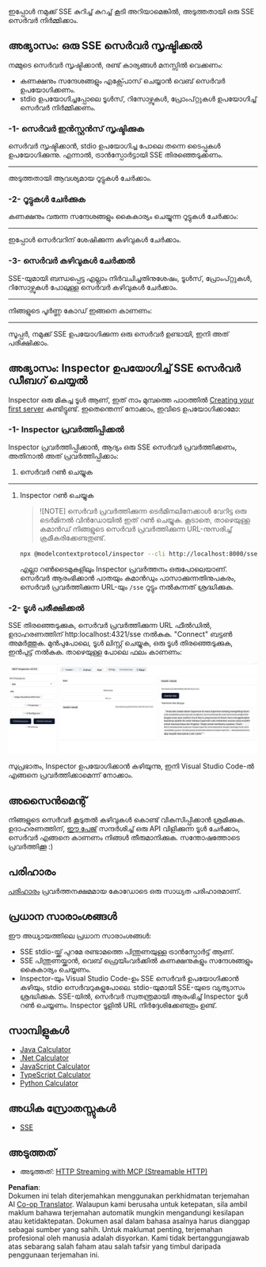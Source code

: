 <!--
CO_OP_TRANSLATOR_METADATA:
{
  "original_hash": "3dd2f1e39277c31b0e57e29d165354d6",
  "translation_date": "2025-06-13T00:36:08+00:00",
  "source_file": "03-GettingStarted/05-sse-server/README.md",
  "language_code": "ms"
}
-->
ഇപ്പോൾ നമുക്ക് SSE കുറിച്ച് കുറച്ച് കൂടി അറിയാമെങ്കിൽ, അടുത്തതായി ഒരു SSE സെർവർ നിർമ്മിക്കാം.

## അഭ്യാസം: ഒരു SSE സെർവർ സൃഷ്ടിക്കൽ

നമ്മുടെ സെർവർ സൃഷ്ടിക്കാൻ, രണ്ട് കാര്യങ്ങൾ മനസ്സിൽ വെക്കണം:

- കണക്ഷനും സന്ദേശങ്ങളും എക്സ്പോസ് ചെയ്യാൻ വെബ് സെർവർ ഉപയോഗിക്കണം.
- stdio ഉപയോഗിച്ചപ്പോലെ ടൂൾസ്, റിസോഴ്സുകൾ, പ്രോംപ്റ്റുകൾ ഉപയോഗിച്ച് സെർവർ നിർമ്മിക്കണം.

### -1- സെർവർ ഇൻസ്റ്റൻസ് സൃഷ്ടിക്കുക

സെർവർ സൃഷ്ടിക്കാൻ, stdio ഉപയോഗിച്ച പോലെ തന്നെ ടൈപ്പുകൾ ഉപയോഗിക്കുന്നു. എന്നാൽ, ട്രാൻസ്പോർട്ടായി SSE തിരഞ്ഞെടുക്കണം.

---

അടുത്തതായി ആവശ്യമായ റൂട്ടുകൾ ചേർക്കാം.

### -2- റൂട്ടുകൾ ചേർക്കുക

കണക്ഷനും വരുന്ന സന്ദേശങ്ങളും കൈകാര്യം ചെയ്യുന്ന റൂട്ടുകൾ ചേർക്കാം:

---

ഇപ്പോൾ സെർവറിന് ശേഷിക്കുന്ന കഴിവുകൾ ചേർക്കാം.

### -3- സെർവർ കഴിവുകൾ ചേർക്കൽ

SSE-യുമായി ബന്ധപ്പെട്ട എല്ലാം നിർവചിച്ചതിനുശേഷം, ടൂൾസ്, പ്രോംപ്റ്റുകൾ, റിസോഴ്സുകൾ പോലുള്ള സെർവർ കഴിവുകൾ ചേർക്കാം.

---

നിങ്ങളുടെ പൂർണ്ണ കോഡ് ഇങ്ങനെ കാണണം:

---

സൂപ്പർ, നമുക്ക് SSE ഉപയോഗിക്കുന്ന ഒരു സെർവർ ഉണ്ടായി, ഇനി അത് പരീക്ഷിക്കാം.

## അഭ്യാസം: Inspector ഉപയോഗിച്ച് SSE സെർവർ ഡീബഗ് ചെയ്യൽ

Inspector ഒരു മികച്ച ടൂൾ ആണ്, ഇത് നാം മുമ്പത്തെ പാഠത്തിൽ [Creating your first server](/03-GettingStarted/01-first-server/README.md) കണ്ടിട്ടുണ്ട്. ഇതെന്തെന്ന് നോക്കാം, ഇവിടെ ഉപയോഗിക്കാമോ:

### -1- Inspector പ്രവർത്തിപ്പിക്കൽ

Inspector പ്രവർത്തിപ്പിക്കാൻ, ആദ്യം ഒരു SSE സെർവർ പ്രവർത്തിക്കണം, അതിനാൽ അത് പ്രവർത്തിപ്പിക്കാം:

1. സെർവർ റൺ ചെയ്യുക

---

1. Inspector റൺ ചെയ്യുക

    > ![NOTE]
    > സെർവർ പ്രവർത്തിക്കുന്ന ടെർമിനലിനേക്കാൾ വേറിട്ട ഒരു ടെർമിനൽ വിൻഡോയിൽ ഇത് റൺ ചെയ്യുക. കൂടാതെ, താഴെയുള്ള കമാൻഡ് നിങ്ങളുടെ സെർവർ പ്രവർത്തിക്കുന്ന URL-നുസരിച്ച് ക്രമീകരിക്കേണ്ടതുണ്ട്.

    ```sh
    npx @modelcontextprotocol/inspector --cli http://localhost:8000/sse --method tools/list
    ```

    എല്ലാ റൺടൈമുകളിലും Inspector പ്രവർത്തനം ഒരുപോലെയാണ്. സെർവർ ആരംഭിക്കാൻ പാതയും കമാൻഡും പാസാക്കുന്നതിനുപകരം, സെർവർ പ്രവർത്തിക്കുന്ന URL-യും `/sse` റൂട്ടും നൽകുന്നത് ശ്രദ്ധിക്കുക.

### -2- ടൂൾ പരീക്ഷിക്കൽ

SSE തിരഞ്ഞെടുക്കുക, സെർവർ പ്രവർത്തിക്കുന്ന URL ഫീൽഡിൽ, ഉദാഹരണത്തിന് http:localhost:4321/sse നൽകുക. "Connect" ബട്ടൺ അമർത്തുക. മുൻപുപോലെ, ടൂൾ ലിസ്റ്റ് ചെയ്യുക, ഒരു ടൂൾ തിരഞ്ഞെടുക്കുക, ഇൻപുട്ട് നൽകുക. താഴെയുള്ള പോലെ ഫലം കാണണം:

![SSE Server running in inspector](../../../../translated_images/sse-inspector.d86628cc597b8fae807a31d3d6837842f5f9ee1bcc6101013fa0c709c96029ad.ms.png)

സുപ്രഭാതം, Inspector ഉപയോഗിക്കാൻ കഴിയുന്നു, ഇനി Visual Studio Code-ൽ എങ്ങനെ പ്രവർത്തിക്കാമെന്ന് നോക്കാം.

## അസൈൻമെന്റ്

നിങ്ങളുടെ സെർവർ കൂടുതൽ കഴിവുകൾ കൊണ്ട് വികസിപ്പിക്കാൻ ശ്രമിക്കുക. ഉദാഹരണത്തിന്, [ഈ പേജ്](https://api.chucknorris.io/) സന്ദർശിച്ച് ഒരു API വിളിക്കുന്ന ടൂൾ ചേർക്കാം, സെർവർ എങ്ങനെ കാണണം നിങ്ങൾ തീരുമാനിക്കുക. സന്തോഷത്തോടെ പ്രവർത്തിക്കൂ :)

## പരിഹാരം

[പരിഹാരം](./solution/README.md) പ്രവർത്തനക്ഷമമായ കോഡോടെ ഒരു സാധ്യത പരിഹാരമാണ്.

## പ്രധാന സാരാംശങ്ങൾ

ഈ അധ്യായത്തിലെ പ്രധാന സാരാംശങ്ങൾ:

- SSE stdio-യ്ക്ക് പുറമേ രണ്ടാമത്തെ പിന്തുണയുള്ള ട്രാൻസ്പോർട്ട് ആണ്.
- SSE പിന്തുണയ്ക്കാൻ, വെബ് ഫ്രെയിംവർക്കിൽ കണക്ഷനുകളും സന്ദേശങ്ങളും കൈകാര്യം ചെയ്യണം.
- Inspector-യും Visual Studio Code-ഉം SSE സെർവർ ഉപയോഗിക്കാൻ കഴിയും, stdio സെർവറുകളുപോലെ. stdio-യുമായി SSE-യുടെ വ്യത്യാസം ശ്രദ്ധിക്കുക. SSE-യിൽ, സെർവർ സ്വതന്ത്രമായി ആരംഭിച്ച് Inspector ടൂൾ റൺ ചെയ്യണം. Inspector ടൂളിൽ URL നിർദ്ദേശിക്കേണ്ടതും ഉണ്ട്.

## സാമ്പിളുകൾ

- [Java Calculator](../samples/java/calculator/README.md)
- [.Net Calculator](../../../../03-GettingStarted/samples/csharp)
- [JavaScript Calculator](../samples/javascript/README.md)
- [TypeScript Calculator](../samples/typescript/README.md)
- [Python Calculator](../../../../03-GettingStarted/samples/python)

## അധിക സ്രോതസ്സുകൾ

- [SSE](https://developer.mozilla.org/en-US/docs/Web/API/Server-sent_events)

## അടുത്തത്

- അടുത്തത്: [HTTP Streaming with MCP (Streamable HTTP)](/03-GettingStarted/06-http-streaming/README.md)

**Penafian**:  
Dokumen ini telah diterjemahkan menggunakan perkhidmatan terjemahan AI [Co-op Translator](https://github.com/Azure/co-op-translator). Walaupun kami berusaha untuk ketepatan, sila ambil maklum bahawa terjemahan automatik mungkin mengandungi kesilapan atau ketidaktepatan. Dokumen asal dalam bahasa asalnya harus dianggap sebagai sumber yang sahih. Untuk maklumat penting, terjemahan profesional oleh manusia adalah disyorkan. Kami tidak bertanggungjawab atas sebarang salah faham atau salah tafsir yang timbul daripada penggunaan terjemahan ini.